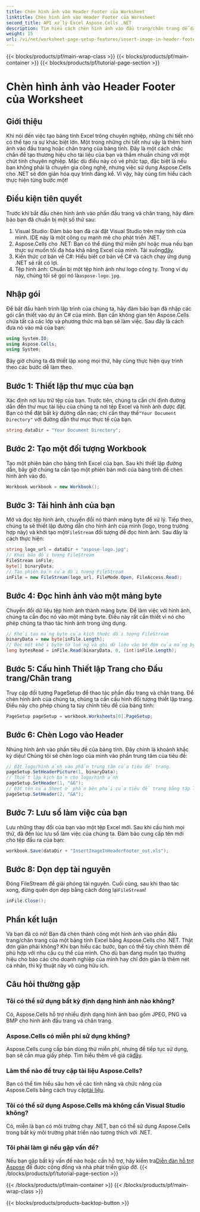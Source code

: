 ```yaml
---
title: Chèn hình ảnh vào Header Footer của Worksheet
linktitle: Chèn hình ảnh vào Header Footer của Worksheet
second_title: API xử lý Excel Aspose.Cells .NET
description: Tìm hiểu cách chèn hình ảnh vào đầu trang/chân trang dễ dàng bằng Aspose.Cells cho .NET trong hướng dẫn toàn diện này.
weight: 15
url: /vi/net/worksheet-page-setup-features/insert-image-in-header-footer/
---
```


{{< blocks/products/pf/main-wrap-class >}}
{{< blocks/products/pf/main-container >}}
{{< blocks/products/pf/tutorial-page-section >}}

# Chèn hình ảnh vào Header Footer của Worksheet

## Giới thiệu
Khi nói đến việc tạo bảng tính Excel trông chuyên nghiệp, những chi tiết nhỏ có thể tạo ra sự khác biệt lớn. Một trong những chi tiết như vậy là thêm hình ảnh vào đầu trang hoặc chân trang của bảng tính. Đây là một cách chắc chắn để tạo thương hiệu cho tài liệu của bạn và thấm nhuần chúng với một chút tính chuyên nghiệp. Mặc dù điều này có vẻ phức tạp, đặc biệt là nếu bạn không phải là chuyên gia công nghệ, nhưng việc sử dụng Aspose.Cells cho .NET sẽ đơn giản hóa quy trình đáng kể. Vì vậy, hãy cùng tìm hiểu cách thực hiện từng bước một!
## Điều kiện tiên quyết
Trước khi bắt đầu chèn hình ảnh vào phần đầu trang và chân trang, hãy đảm bảo bạn đã chuẩn bị một số thứ sau:
1. Visual Studio: Đảm bảo bạn đã cài đặt Visual Studio trên máy tính của mình. IDE này là một công cụ mạnh mẽ cho phát triển .NET.
2.  Aspose.Cells cho .NET: Bạn có thể dùng thử miễn phí hoặc mua nếu bạn thực sự muốn tối đa hóa khả năng Excel của mình. Tải xuống[đây](https://releases.aspose.com/cells/net/).
3. Kiến thức cơ bản về C#: Hiểu biết cơ bản về C# và cách chạy ứng dụng .NET sẽ rất có lợi.
4. Tệp hình ảnh: Chuẩn bị một tệp hình ảnh như logo công ty. Trong ví dụ này, chúng tôi sẽ gọi nó là`aspose-logo.jpg`.
## Nhập gói
Để bắt đầu hành trình lập trình của chúng ta, hãy đảm bảo bạn đã nhập các gói cần thiết vào dự án C# của mình. Bạn cần không gian tên Aspose.Cells chứa tất cả các lớp và phương thức mà bạn sẽ làm việc.
Sau đây là cách đưa nó vào mã của bạn:
```csharp
using System.IO;
using Aspose.Cells;
using System;
```
Bây giờ chúng ta đã thiết lập xong mọi thứ, hãy cùng thực hiện quy trình theo các bước dễ làm theo.
## Bước 1: Thiết lập thư mục của bạn
Xác định nơi lưu trữ tệp của bạn.
 Trước tiên, chúng ta cần chỉ định đường dẫn đến thư mục tài liệu của chúng ta nơi tệp Excel và hình ảnh được đặt. Bạn có thể đặt bất kỳ đường dẫn nào; chỉ cần thay thế`"Your Document Directory"` với đường dẫn thư mục thực tế của bạn.
```csharp
string dataDir = "Your Document Directory";
```
## Bước 2: Tạo một đối tượng Workbook
Tạo một phiên bản cho bảng tính Excel của bạn.
Sau khi thiết lập đường dẫn, bây giờ chúng ta cần tạo một phiên bản mới của bảng tính để chèn hình ảnh vào đó. 
```csharp
Workbook workbook = new Workbook();
```
## Bước 3: Tải hình ảnh của bạn
Mở và đọc tệp hình ảnh, chuyển đổi nó thành mảng byte để xử lý.
Tiếp theo, chúng ta sẽ thiết lập đường dẫn cho hình ảnh của mình (logo, trong trường hợp này) và khởi tạo một`FileStream` đối tượng để đọc hình ảnh. Sau đây là cách thực hiện:
```csharp
string logo_url = dataDir + "aspose-logo.jpg";
// Khai báo đối tượng FileStream
FileStream inFile;
byte[] binaryData;
// Tạo phiên bản của đối tượng FileStream
inFile = new FileStream(logo_url, FileMode.Open, FileAccess.Read);
```
## Bước 4: Đọc hình ảnh vào một mảng byte
Chuyển đổi dữ liệu tệp hình ảnh thành mảng byte.
Để làm việc với hình ảnh, chúng ta cần đọc nó vào một mảng byte. Điều này rất cần thiết vì nó cho phép chúng ta thao tác hình ảnh trong ứng dụng.
```csharp
// Khởi tạo mảng byte của kích thước đối tượng FileStream
binaryData = new byte[inFile.Length];
// Đọc một khối byte từ luồng và ghi dữ liệu vào bộ đệm của mảng byte đã cho.
long bytesRead = inFile.Read(binaryData, 0, (int)inFile.Length);
```
## Bước 5: Cấu hình Thiết lập Trang cho Đầu trang/Chân trang
Truy cập đối tượng PageSetup để thao tác phần đầu trang và chân trang.
Để chèn hình ảnh của chúng ta, chúng ta cần cấu hình đối tượng thiết lập trang. Điều này cho phép chúng ta tùy chỉnh tiêu đề của bảng tính:
```csharp
PageSetup pageSetup = workbook.Worksheets[0].PageSetup;
```
## Bước 6: Chèn Logo vào Header
Nhúng hình ảnh vào phần tiêu đề của bảng tính.
Đây chính là khoảnh khắc kỳ diệu! Chúng tôi sẽ chèn logo của mình vào phần trung tâm của tiêu đề:
```csharp
// Đặt logo/hình ảnh vào phần trung tâm của tiêu đề trang.
pageSetup.SetHeaderPicture(1, binaryData);
// Thiết lập kịch bản cho logo/hình ảnh
pageSetup.SetHeader(1, "&G");
// Đặt tên của Sheet ở phần bên phải của tiêu đề trang bằng tập lệnh
pageSetup.SetHeader(2, "&A");
```
## Bước 7: Lưu sổ làm việc của bạn
Lưu những thay đổi của bạn vào một tệp Excel mới.
Sau khi cấu hình mọi thứ, đã đến lúc lưu sổ làm việc của chúng ta. Đảm bảo cung cấp tên mới cho tệp đầu ra của bạn:
```csharp
workbook.Save(dataDir + "InsertImageInHeaderFooter_out.xls");
```
## Bước 8: Dọn dẹp tài nguyên
Đóng FileStream để giải phóng tài nguyên.
 Cuối cùng, sau khi thao tác xong, đừng quên dọn dẹp bằng cách đóng lại`FileStream`!
```csharp
inFile.Close();
```
## Phần kết luận
Và bạn đã có nó! Bạn đã chèn thành công một hình ảnh vào phần đầu trang/chân trang của một bảng tính Excel bằng Aspose.Cells cho .NET. Thật đơn giản phải không? Khi bạn hiểu các bước, bạn có thể tùy chỉnh thêm để phù hợp với nhu cầu cụ thể của mình. Cho dù bạn đang muốn tạo thương hiệu cho báo cáo cho doanh nghiệp của mình hay chỉ đơn giản là thêm nét cá nhân, thì kỹ thuật này vô cùng hữu ích. 
## Câu hỏi thường gặp
### Tôi có thể sử dụng bất kỳ định dạng hình ảnh nào không?
Có, Aspose.Cells hỗ trợ nhiều định dạng hình ảnh bao gồm JPEG, PNG và BMP cho hình ảnh đầu trang và chân trang.
### Aspose.Cells có miễn phí sử dụng không?
 Aspose.Cells cung cấp bản dùng thử miễn phí, nhưng để tiếp tục sử dụng, bạn sẽ cần mua giấy phép. Tìm hiểu thêm về giá cả[đây](https://purchase.aspose.com/buy).
### Làm thế nào để truy cập tài liệu Aspose.Cells?
 Bạn có thể tìm hiểu sâu hơn về các tính năng và chức năng của Aspose.Cells bằng cách truy cập[tài liệu](https://reference.aspose.com/cells/net/).
### Tôi có thể sử dụng Aspose.Cells mà không cần Visual Studio không?
Có, miễn là bạn có môi trường chạy .NET, bạn có thể sử dụng Aspose.Cells trong bất kỳ môi trường phát triển nào tương thích với .NET.
### Tôi phải làm gì nếu gặp vấn đề?
 Nếu bạn gặp bất kỳ vấn đề nào hoặc cần hỗ trợ, hãy kiểm tra[Diễn đàn hỗ trợ Aspose](https://forum.aspose.com/c/cells/9) để được cộng đồng và nhà phát triển giúp đỡ.
{{< /blocks/products/pf/tutorial-page-section >}}

{{< /blocks/products/pf/main-container >}}
{{< /blocks/products/pf/main-wrap-class >}}

{{< blocks/products/products-backtop-button >}}
